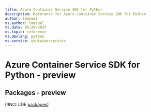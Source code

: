 ```yaml
---
title: Azure Container Service SDK for Python
description: Reference for Azure Container Service SDK for Python
author: lmazuel
ms.author: lmazuel
ms.data: 05/29/2023
ms.topic: reference
ms.devlang: python
ms.service: containerservice
---
```

# Azure Container Service SDK for Python - preview
## Packages - preview
[!INCLUDE [packages](container-service-index.md)]